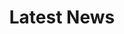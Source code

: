 ---
title: "Latest News"
subtitle: ""
# meta description
description: "Latest News"
draft: false
---